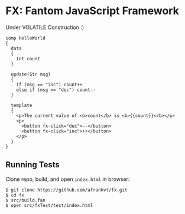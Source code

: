 # FX: Fantom JavaScript Framework

Under VOLATILE Construction :)

```fantom
comp HelloWorld
{
  data
  {
    Int count
  }

  update(Str msg)
  {
    if (msg == "inc") count++
    else if (msg == "dec") count--
  }

  template
  {
    <p>The current value of <b>count</b> is <b>{{count}}</b></p>
    <p>
      <button fx-click="dec">--</button>
      <button fx-click="inc">++</button>
    </p>
  }
}
```

## Running Tests

Clone repo, build, and open `index.html` in browser:

    $ git clone https://github.com/afrankvt/fx.git
    $ cd fx
    $ src/build.fan
    $ open src/fxTest/test/index.html
